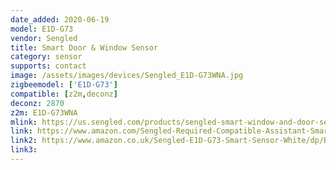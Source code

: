 ```yaml
---
date_added: 2020-06-19
model: E1D-G73
vendor: Sengled
title: Smart Door & Window Sensor
category: sensor
supports: contact
image: /assets/images/devices/Sengled_E1D-G73WNA.jpg
zigbeemodel: ['E1D-G73']
compatible: [z2m,deconz]
deconz: 2870
z2m: E1D-G73WNA
mlink: https://us.sengled.com/products/sengled-smart-window-and-door-sensor
link: https://www.amazon.com/Sengled-Required-Compatible-Assistant-SmartThings/dp/B07QHDXQXJ
link2: https://www.amazon.co.uk/Sengled-E1D-G73-Smart-Sensor-White/dp/B07QHDXQXJ
link3: 
---
```

